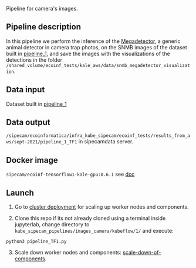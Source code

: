Pipeline for camera's images.

## Pipeline description

In this pipeline we perform the inference of the [Megadetector](https://github.com/microsoft/CameraTraps/blob/master/megadetector.md), a generic animal detector in camera trap photos, on the SNMB images of the dataset built in [pipeline_1](https://github.com/CONABIO/kube_sipecam_pipelines/tree/main/camera_images/kubeflow/1), and save the images with the visualizations of the detections in the folder `/shared_volume/ecoinf_tests/kale_aws/data/snmb_megadetector_visualization`.

## Data input

Dataset built in [pipeline_1](https://github.com/CONABIO/kube_sipecam_pipelines/tree/main/camera_images/kubeflow/1)

## Data output

`/sipecam/ecoinformatica/infra_kube_sipecam/ecoinf_tests/results_from_aws/sept-2021/pipeline_1_TF1` in sipecamdata server.

## Docker image

`sipecam/ecoinf-tensorflow1-kale-gpu:0.6.1` see [doc](https://github.com/CONABIO/kube_sipecam/tree/master/dockerfiles/ecoinf/gpu/tensorflow1)

## Launch

1. Go to [cluster deployment](https://conabio.github.io/kube_sipecam/1.Deployment-of-Kubernetes-cluster-in-AWS.html#cluster-deployment) for scaling up worker nodes and components.

2. Clone this repo if its not already cloned using a terminal inside jupyterlab, change directory to `kube_sipecam_pipelines/images_camera/kubeflow/1/` and execute:

```
python3 pipeline_TF1.py
```

3. Scale down worker nodes and components: [scale-down-of-components](https://conabio.github.io/kube_sipecam/1.Deployment-of-Kubernetes-cluster-in-AWS.html#scale-down-of-components).
